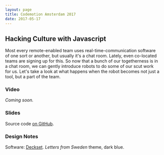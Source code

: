 ```yaml
---
layout: page
title: Codemotion Amsterdam 2017
date: 2017-05-17
---
```


## Hacking Culture with Javascript

Most every remote-enabled team uses real-time-communication software of one sort or another, but usually it's a chat room. Lately, even co-located teams are signing up for this. So now that a bunch of our togetherness is in a chat room, we can gently introduce robots to do some of our scut work for us. Let's take a look at what happens when the robot becomes not just a tool, but a part of the team.

### Video

_Coming soon._

### Slides

Source code [on GitHub](https://github.com/ben/talks/blob/master/2017-robots-codemotion/index.md).

<p>
<script async class="speakerdeck-embed" data-id="89a6d41a7a7f4c63aafc4ee4f26152f7"
data-ratio="1.77777777777778" src="//speakerdeck.com/assets/embed.js">
</script>
</p>

### Design Notes

Software: [Deckset](http://www.decksetapp.com/). *Letters from Sweden* theme, dark blue.
